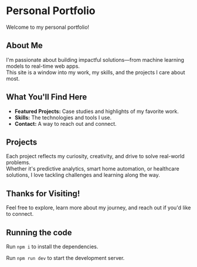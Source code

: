 # Personal Portfolio

Welcome to my personal portfolio!

## About Me

I'm passionate about building impactful solutions—from machine learning models to real-time web apps.  
This site is a window into my work, my skills, and the projects I care about most.

## What You'll Find Here

- **Featured Projects:** Case studies and highlights of my favorite work.
- **Skills:** The technologies and tools I use.
- **Contact:** A way to reach out and connect.

## Projects

Each project reflects my curiosity, creativity, and drive to solve real-world problems.  
Whether it's predictive analytics, smart home automation, or healthcare solutions, I love tackling challenges and learning along the way.

## Thanks for Visiting!

Feel free to explore, learn more about my journey, and reach out if you'd like to connect.

## Running the code

Run `npm i` to install the dependencies.

Run `npm run dev` to start the development server.
